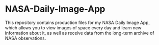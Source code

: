 # NASA-Daily-Image-App
This repository contains production files for my NASA Daily Image App, which allows you to view images of space every day and learn new information about it, as well as receive data from the long-term archive of NASA observations.
